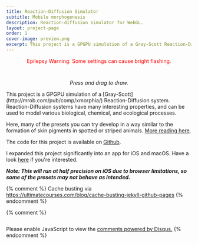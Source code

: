 ```yaml
---
title: Reaction-Diffusion Simulator
subtitle: Mobile morphogenesis
description: Reaction-diffusion simulator for WebGL.
layout: project-page
order: 1
cover-image: preview.png
excerpt: This project is a GPGPU simulation of a Gray-Scott Reaction-Diffusion system. Reaction-Diffusion systems have many interesting properties, and can be used to model various biological, chemical, and ecological processes.
---
```


<!--
                                            O_
                                           /  >
                                          -  >   ^\
                                         /   >  ^ /
                                        (O)  > ^ /   / / /
           _____                        |       /    \\|//
          /  __ \                      _/      /     / _/
         /  /  | |                    /       /     / /
       _/  |___/ /                  _/      ------_/ /
     ==_|  \____/                 _/       /  ______/
         \   \                 __/           |\
          |   \_          ____/              / \      _
           \    \________/                  |\  \----/_V
            \_                              / \_______ V
              \__                /       \ /          V
                 \               \        \
                  \______         \_       \
                         \__________\_      \
                            /    /    \_    |
                           |   _/       \   |
                          /  _/          \  |
                         |  /            |  |
                         \  \__          |   \__
                         /\____=\       /\_____=\
-->

<style>
#reaction-diffusion-container {
    user-select: none;
    -moz-user-select: none;
    -webkit-user-select: none;
    margin-top: 3.0em;
}
</style>

<p style="color:red; text-align: center;">
Epilepsy Warning: Some settings can cause bright flashing.
</p>

<div id="reaction-diffusion-container" class="project-container break-aspect-on-mobile shadow-2xl" seed-frequency="4.0" steps-per-iteration="8"></div>

<p style="text-align: center; margin-bottom: 1em;"><em>Press and drag to draw.</em></p>

<div markdown="1" class="prose lg:prose-xl">
This project is a GPGPU simulation of a [Gray-Scott](http://mrob.com/pub/comp/xmorphia/) Reaction-Diffusion system. Reaction-Diffusion systems have many interesting properties, and can be used to model various biological, chemical, and ecological processes.

Here, many of the presets you can try develop in a way similar to the formation of skin pigments in spotted or striped animals. [More reading here](https://en.wikipedia.org/wiki/Reaction%E2%80%93diffusion_system).

The code for this project is available on [Github](https://github.com/colejd/Reaction-Diffusion-ThreeJS).

I expanded this project significantly into an app for iOS and macOS. Have a look [here](/apps/liquid-math) if you're interested.

**_Note: This will run at half precision on iOS due to browser limitations, so some of the presets may not behave as intended._**
</div>

<script src="https://unpkg.com/guify/lib/guify.min.js"></script>
{% comment %} Cache busting via https://ultimatecourses.com/blog/cache-busting-jekyll-github-pages {% endcomment %}
<script src="{{ "dist/reaction-diffusion.min.js" | prepend: site.baseurl }}?{{ site.time | date: '%s%N' }}"></script>

{% comment %}
<!-- Disqus Stuff-->
<div id="disqus_thread" style="margin-top: 2em;"></div>
<script>
    var disqus_config = function() {
        this.page.url = "http://www.joncole.me/reaction-diffusion.html"; // Replace PAGE_URL with your page's canonical URL variable
        this.page.identifier = "reaction-diffusion"; // Replace PAGE_IDENTIFIER with your page's unique identifier variable
    };
    (function() { // DON'T EDIT BELOW THIS LINE
        var d = document,
            s = d.createElement('script');
        s.src = '//joncole.disqus.com/embed.js';
        s.setAttribute('data-timestamp', +new Date());
        (d.head || d.body).appendChild(s);
    })();
</script><noscript>Please enable JavaScript to view the <a href="https://disqus.com/?ref_noscript">comments powered by Disqus.</a></noscript>
{% endcomment %}
